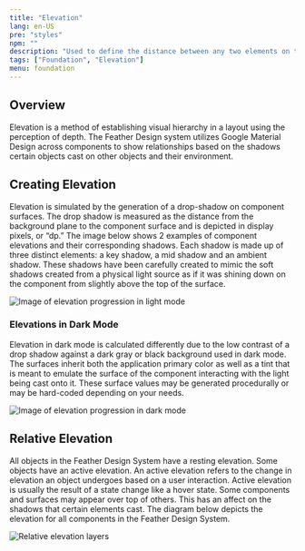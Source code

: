 ```yaml
---
title: "Elevation"
lang: en-US
pre: "styles"
npm: ""
description: "Used to define the distance between any two elements on the z-axis."
tags: ["Foundation", "Elevation"]
menu: foundation
---
```


## Overview

Elevation is a method of establishing visual hierarchy in a layout using the perception of depth. The Feather Design system utilizes Google Material Design across components to show relationships based on the shadows certain objects cast on other objects and their environment.

## Creating Elevation

Elevation is simulated by the generation of a drop-shadow on component surfaces. The drop shadow is measured as the distance from the background plane to the component surface and is depicted in display pixels, or “dp.” The image below shows 2 examples of component elevations and their corresponding shadows. Each shadow is made up of three distinct elements: a key shadow, a mid shadow and an ambient shadow. These shadows have been carefully created to mimic the soft shadows created from a physical light source as if it was shining down on the component from slightly above the top of the surface.

<ClientOnly>
<picture>

<source :srcset="$withBase('/assets/foundation/elevation/LightModeMobile.png')"
            media="(max-width: 32.5rem)">
<img :src="$withBase('/assets/foundation/elevation/LightMode.png')" alt="Image of elevation progression in light mode" />
</picture>

</ClientOnly>

### Elevations in Dark Mode

Elevation in dark mode is calculated differently due to the low contrast of a drop shadow against a dark gray or black background used in dark mode. The surfaces inherit both the application primary color as well as a tint that is meant to emulate the surface of the component interacting with the light being cast onto it. These surface values may be generated procedurally or may be hard-coded depending on your needs.

<ClientOnly>
<picture>

<source :srcset="$withBase('/assets/foundation/elevation/DarkModeMobile.png')"
            media="(max-width: 32.5rem)">
<img :src="$withBase('/assets/foundation/elevation/DarkMode.png')" alt="Image of elevation progression in dark mode" />
</picture>

</ClientOnly>

## Relative Elevation

All objects in the Feather Design System have a resting elevation. Some objects have an active elevation. An active elevation refers to the change in elevation an object undergoes based on a user interaction. Active elevation is usually the result of a state change like a hover state. Some components and surfaces may appear over top of others. This has an affect on the shadows that certain elements cast. The diagram below depicts the elevation for all components in the Feather Design System.

<ClientOnly>

<img :src="$withBase('/assets/foundation/elevation/Relative.png')" alt="Relative elevation layers" />

</ClientOnly>
